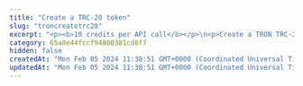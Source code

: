 ```yaml
---
title: "Create a TRC-20 token"
slug: "troncreatetrc20"
excerpt: "<p><b>10 credits per API call</b></p>\n<p>Create a TRON TRC-20 capped token. A capped TRC20 token is a type of token on the TRON blockchain that has a preset limit on the total number of tokens that can be created. This limit is specified during the token creation process and cannot be exceeded. Once the limit is reached, no more tokens can be minted. This feature helps to ensure the scarcity and value of the token and can provide investors with a sense of security. It is a popular choice for fundraising, as it allows for a predetermined amount of funds to be raised through the sale of tokens, and any excess tokens that are not sold are simply not minted.</p>\n<p><b>Signing a transaction</b><br/>\nWhen creating a TRC-20 token, you are charged a fee for the transaction, and you must sign the transaction with the private key of the blockchain address from which the fee will be deducted.</p>\n<p>Providing the private key in the API is not a secure way of signing transactions, because the private key can be stolen or exposed. Your private keys should never leave your security perimeter. You should use the private keys only for testing a solution you are building on the <b>testnet</b> of a blockchain.</p>\n<p>For signing transactions on the <b>mainnet</b>, we strongly recommend that you use the Tatum <a href=\"https://github.com/tatumio/tatum-kms\" target=\"_blank\">Key Management System (KMS)</a> and provide the signature ID instead of the private key in the API. Alternatively, you can use the <a href=\"https://github.com/tatumio/tatum-js/tree/v2\" target=\"_blank\">Tatum JavaScript client</a>.</p>"
category: 65a8e44fccf94800381cd6f7
hidden: false
createdAt: "Mon Feb 05 2024 11:38:51 GMT+0000 (Coordinated Universal Time)"
updatedAt: "Mon Feb 05 2024 11:38:51 GMT+0000 (Coordinated Universal Time)"
---
```

